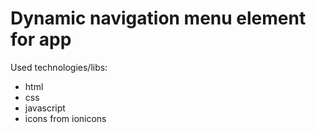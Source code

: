 # Dynamic navigation menu element for app

Used technologies/libs:

-   html
-   css
-   javascript
-   icons from ionicons
